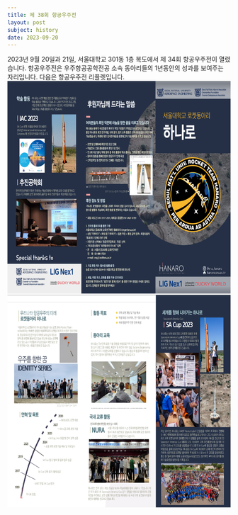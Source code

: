 ```yaml
---
title: 제 38회 항공우주전 
layout: post
subject: history
date: 2023-09-20
---
```

2023년 9월 20일과 21일, 서울대학교 301동 1층 복도에서 제 34회 항공우주전이 열렸습니다.
항공우주전은 우주항공공학전공 소속 동아리들의 1년동안의 성과를 보여주는 자리입니다.
다음은 항공우주전 리플렛입니다.<br/>
<img src="https://github.com/Hanaro2021/hanaro.github.io/blob/master/assets/leaflet1.PNG?raw=true" width="720" height="480"/>
<img src="https://github.com/Hanaro2021/hanaro.github.io/blob/master/assets/leaflet2.PNG?raw=true" width="720" height="480"/>

